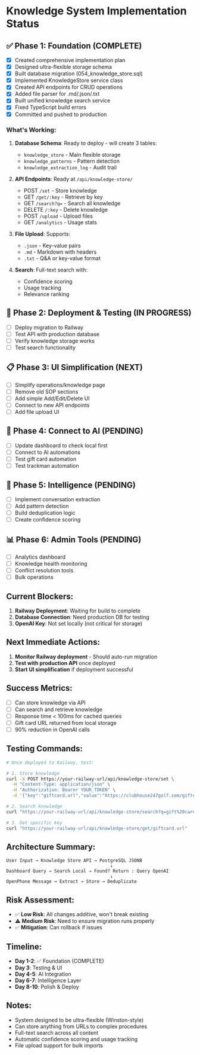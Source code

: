 # Knowledge System Implementation Status

## ✅ Phase 1: Foundation (COMPLETE)
- [x] Created comprehensive implementation plan
- [x] Designed ultra-flexible storage schema
- [x] Built database migration (054_knowledge_store.sql)
- [x] Implemented KnowledgeStore service class
- [x] Created API endpoints for CRUD operations
- [x] Added file parser for .md/.json/.txt
- [x] Built unified knowledge search service
- [x] Fixed TypeScript build errors
- [x] Committed and pushed to production

### What's Working:
1. **Database Schema**: Ready to deploy - will create 3 tables:
   - `knowledge_store` - Main flexible storage
   - `knowledge_patterns` - Pattern detection
   - `knowledge_extraction_log` - Audit trail

2. **API Endpoints**: Ready at `/api/knowledge-store/`
   - POST `/set` - Store knowledge
   - GET `/get/:key` - Retrieve by key
   - GET `/search?q=` - Search all knowledge
   - DELETE `/:key` - Delete knowledge
   - POST `/upload` - Upload files
   - GET `/analytics` - Usage stats

3. **File Upload**: Supports:
   - `.json` - Key-value pairs
   - `.md` - Markdown with headers
   - `.txt` - Q&A or key-value format

4. **Search**: Full-text search with:
   - Confidence scoring
   - Usage tracking
   - Relevance ranking

## 🔄 Phase 2: Deployment & Testing (IN PROGRESS)
- [ ] Deploy migration to Railway
- [ ] Test API with production database
- [ ] Verify knowledge storage works
- [ ] Test search functionality

## 📋 Phase 3: UI Simplification (NEXT)
- [ ] Simplify operations/knowledge page
- [ ] Remove old SOP sections
- [ ] Add simple Add/Edit/Delete UI
- [ ] Connect to new API endpoints
- [ ] Add file upload UI

## 🔗 Phase 4: Connect to AI (PENDING)
- [ ] Update dashboard to check local first
- [ ] Connect to AI automations
- [ ] Test gift card automation
- [ ] Test trackman automation

## 🧠 Phase 5: Intelligence (PENDING)
- [ ] Implement conversation extraction
- [ ] Add pattern detection
- [ ] Build deduplication logic
- [ ] Create confidence scoring

## 📊 Phase 6: Admin Tools (PENDING)
- [ ] Analytics dashboard
- [ ] Knowledge health monitoring
- [ ] Conflict resolution tools
- [ ] Bulk operations

## Current Blockers:
1. **Railway Deployment**: Waiting for build to complete
2. **Database Connection**: Need production DB for testing
3. **OpenAI Key**: Not set locally (not critical for storage)

## Next Immediate Actions:
1. **Monitor Railway deployment** - Should auto-run migration
2. **Test with production API** once deployed
3. **Start UI simplification** if deployment successful

## Success Metrics:
- [ ] Can store knowledge via API
- [ ] Can search and retrieve knowledge
- [ ] Response time < 100ms for cached queries
- [ ] Gift card URL returned from local storage
- [ ] 90% reduction in OpenAI calls

## Testing Commands:
```bash
# Once deployed to Railway, test:

# 1. Store knowledge
curl -X POST https://your-railway-url/api/knowledge-store/set \
  -H "Content-Type: application/json" \
  -H "Authorization: Bearer YOUR_TOKEN" \
  -d '{"key":"giftcard.url","value":"https://clubhouse247golf.com/giftcard"}'

# 2. Search knowledge
curl "https://your-railway-url/api/knowledge-store/search?q=gift%20card"

# 3. Get specific key
curl "https://your-railway-url/api/knowledge-store/get/giftcard.url"
```

## Architecture Summary:
```
User Input → Knowledge Store API → PostgreSQL JSONB
                                       ↓
Dashboard Query → Search Local → Found? Return : Query OpenAI
                                       ↓
OpenPhone Message → Extract → Store → Deduplicate
```

## Risk Assessment:
- ✅ **Low Risk**: All changes additive, won't break existing
- ⚠️ **Medium Risk**: Need to ensure migration runs properly
- ✅ **Mitigation**: Can rollback if issues

## Timeline:
- **Day 1-2**: ✅ Foundation (COMPLETE)
- **Day 3**: Testing & UI
- **Day 4-5**: AI Integration
- **Day 6-7**: Intelligence Layer
- **Day 8-10**: Polish & Deploy

## Notes:
- System designed to be ultra-flexible (Winston-style)
- Can store anything from URLs to complex procedures
- Full-text search across all content
- Automatic confidence scoring and usage tracking
- File upload support for bulk imports